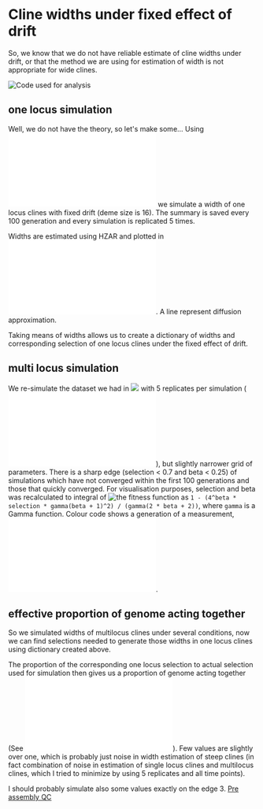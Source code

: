 # Cline widths under fixed effect of drift

So, we know that we do not have reliable estimate of cline widths under drift,
or that the method we are using for estimation of width is not appropriate for
wide clines.

![Code used for analysis](one_locus_drift_widths.R)

## one locus simulation

Well, we do not have the theory, so let's make some... Using ![setting](one_locus_setting.txt)
we simulate a width of one locus clines with fixed drift (deme size is 16).
The summary is saved every 100 generation and every simulation is replicated 5 times.

Widths are estimated using HZAR and plotted in ![Fig 1](widths_vs_selection_L1.pdf).
A line represent diffusion approximation.

Taking means of widths allows us to create a dictionary of widths and corresponding
selection of one locus clines under the fixed effect of drift.

## multi locus simulation

We re-simulate the dataset we had in ![](../73_searching_for_edge) with 5 replicates
per simulation (![setting](many_loci_setting.txt)), but slightly narrower grid of parameters.
There is a sharp edge (selection < 0.7 and beta < 0.25) of simulations
which have not converged within the first 100 generations and those that quickly converged.
For visualisation purposes, selection and beta was recalculated to integral of
![the fitness function](https://github.com/KamilSJaron/Conjunction/wiki/selection)
as `1 - (4^beta * selection * gamma(beta + 1)^2) / (gamma(2 * beta + 2))`, where
`gamma` is a Gamma function. Colour code shows a generation of a measurement, ![Fig 2](multilocus_widths_vs_AUFC_and_generation.pdf).

## effective proportion of genome acting together

So we simulated widths of multilocus clines under several conditions,
now we can find selections needed to generate those widths in one locus clines
using dictionary created above.

The proportion of the corresponding one locus selection to
actual selection used for simulation then gives us a proportion of genome
acting together (See ![Fig 3](proportion_of_genome_vs_selection.pdf)). Few values
are slightly over one, which is probably just noise in width estimation
of steep clines (in fact combination of noise in estimation of single locus clines
and multilocus clines, which I tried to minimize by using 5 replicates and all
time points).

I should probably simulate also some values exactly on the edge
3. [Pre assembly QC](#3_preassembly_qc)
